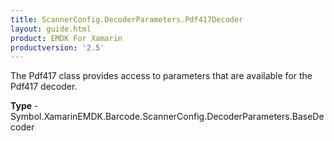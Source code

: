 ```yaml
---
title: ScannerConfig.DecoderParameters.Pdf417Decoder
layout: guide.html 
product: EMDK For Xamarin 
productversion: '2.5' 
---
```

The Pdf417 class provides access to parameters that are available for the Pdf417 decoder.

**Type** - Symbol.XamarinEMDK.Barcode.ScannerConfig.DecoderParameters.BaseDecoder



